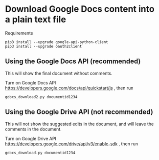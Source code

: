 # Download Google Docs content into a plain text file

Requirements

```
pip3 install --upgrade google-api-python-client
pip3 install --upgrade oauth2client
```


## Using the Google Docs API (recommended)

This will show the final document without comments.

Turn on Google Docs API https://developers.google.com/docs/api/quickstart/js , then run

    gdocs_download2.py documentid1234

## Using the Google Drive API (not recommended)

This will not show the suggested edits in the document, and  will leave the comments in the document.

Turn on Google Drive API https://developers.google.com/drive/api/v3/enable-sdk , then run

    gdocs_download.py documentid1234
